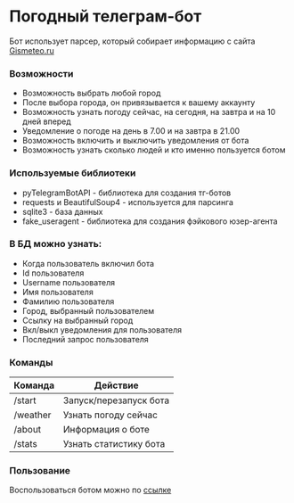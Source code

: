 # Погодный телеграм-бот

Бот использует парсер, который собирает информацию с сайта [Gismeteo.ru](https://www.gismeteo.ru/)

### Возможности
- Возможность выбрать любой город
- После выбора города, он привязывается к вашему аккаунту
- Возможность узнать погоду сейчас, на сегодня, на завтра и на 10 дней вперед
- Уведомление о погоде на день в 7.00 и на завтра в 21.00
- Возможность включить и выключить уведомления от бота
- Возможность узнать сколько людей и кто именно пользуется ботом

### Используемые библиотеки
- pyTelegramBotAPI - библиотека для создания тг-ботов
- requests и BeautifulSoup4 - используется для парсинга
- sqlite3 - база данных
- fake_useragent - библиотека для создания фэйкового юзер-агента

### В БД можно узнать:
- Когда пользователь включил бота
- Id пользователя
- Username пользователя
- Имя пользователя
- Фамилию пользователя
- Город, выбранный пользователем
- Ссылку на выбранный город
- Вкл/выкл уведомления для пользователя
- Последний запрос пользователя

### Команды
| Команда | Действие |
| ------ | ------ |
| /start | Запуск/перезапуск бота
| /weather | Узнать погоду сейчас
| /about | Информация о боте
| /stats | Узнать статистику бота

### Пользование
Воспользоваться ботом можно по [ссылке](https://t.me/weathersupporttgbot)